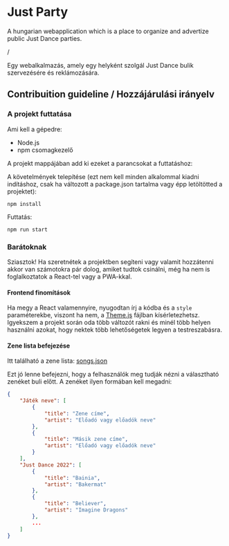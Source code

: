 # Just Party

A hungarian webapplication which is a place to organize and advertize public Just Dance parties.

/

Egy webalkalmazás, amely egy helyként szolgál Just Dance bulik szervezésére és reklámozására.

## Contribuition guideline / Hozzájárulási irányelv

### A projekt futtatása

Ami kell a gépedre:

- Node.js
- npm csomagkezelő

A projekt mappájában add ki ezeket a parancsokat a futtatáshoz:

A követelmények telepítése (ezt nem kell minden alkalommal kiadni indításhoz, csak ha változott a package.json tartalma vagy épp letöltötted a projektet):

```
npm install
```

Futtatás:

```
npm run start
```

### Barátoknak

Sziasztok! Ha szeretnétek a projektben segíteni vagy valamit hozzátenni akkor van számotokra pár dolog,
amiket tudtok csinálni, még ha nem is foglalkoztatok a React-tel vagy a PWA-kkal.

#### Frontend finomítások

Ha megy a React valamennyire, nyugodtan írj a kódba és a `style` paraméterekbe,
viszont ha nem, a [Theme.js](./src/theme/Theme.ts) fájlban kísérletezhetsz.
Igyekszem a projekt során oda több változót rakni és minél több helyen használni azokat,
hogy nektek több lehetőségetek legyen a testreszabásra.

#### Zene lista befejezése

Itt található a zene lista: [songs.json](./src/static/songs.json)

Ezt jó lenne befejezni, hogy a felhasználók meg tudják nézni a választható zenéket buli előtt. A zenéket ilyen formában kell megadni:

```json
{
    "Játék neve": [
        {
            "title": "Zene címe",
            "artist": "Előadó vagy előadók neve"
        },
        {
            "title": "Másik zene címe",
            "artist": "Előadó vagy előadók neve"
        }
    ],
    "Just Dance 2022": [
        {
            "title": "Bainia",
            "artist": "Bakermat"
        },
        {
            "title": "Believer",
            "artist": "Imagine Dragons"
        },
        ...
    ]
}
```
